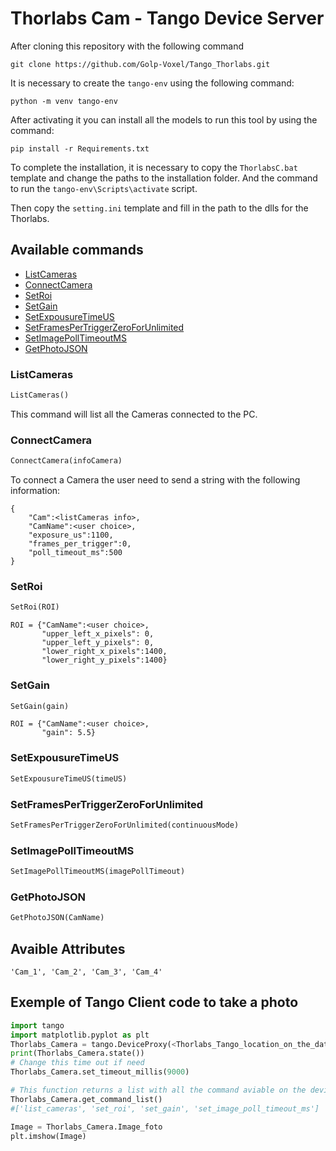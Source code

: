 # Thorlabs Cam - Tango Device Server

After cloning this repository with the following command

```
git clone https://github.com/Golp-Voxel/Tango_Thorlabs.git
```

It is necessary to create the `tango-env` using the following command:

```
python -m venv tango-env
```

After activating it you can install all the models to run this tool by using the command:

```
pip install -r Requirements.txt
```

To complete the installation, it is necessary to copy the `ThorlabsC.bat` template and change the paths to the installation folder. And the command to run the `tango-env\Scripts\activate` script. 

Then copy the `setting.ini` template and fill in the path to the dlls for the Thorlabs.




## Available commands
- [ListCameras](#ListCameras)
- [ConnectCamera](#ConnectCamera)
- [SetRoi](#SetRoi)
- [SetGain](#SetGain)
- [SetExpousureTimeUS](#SetExpousureTimeUS)
- [SetFramesPerTriggerZeroForUnlimited](#SetFramesPerTriggerZeroForUnlimited)
- [SetImagePollTimeoutMS](#SetImagePollTimeoutMS)
- [GetPhotoJSON](###GetPhotoJSON)

### ListCameras

``` python
ListCameras()
```
This command will list all the Cameras connected to the PC.

### ConnectCamera

```python
ConnectCamera(infoCamera)
```
To connect a Camera the user need to send a string with the following information:
```
{
    "Cam":<listCameras info>,
    "CamName":<user choice>,
    "exposure_us":1100,
    "frames_per_trigger":0,
    "poll_timeout_ms":500
}
```

### SetRoi

``` python
SetRoi(ROI)
```

```
ROI = {"CamName":<user choice>,
       "upper_left_x_pixels": 0,
       "upper_left_y_pixels": 0,
       "lower_right_x_pixels":1400, 
       "lower_right_y_pixels":1400}
```


### SetGain

``` python
SetGain(gain)
```

```
ROI = {"CamName":<user choice>,
       "gain": 5.5}
```

### SetExpousureTimeUS

``` python
SetExpousureTimeUS(timeUS)
```

### SetFramesPerTriggerZeroForUnlimited

``` python
SetFramesPerTriggerZeroForUnlimited(continuousMode)
```

### SetImagePollTimeoutMS


``` python
SetImagePollTimeoutMS(imagePollTimeout)
```

### GetPhotoJSON

``` python
GetPhotoJSON(CamName)
```

## Avaible Attributes

```
'Cam_1', 'Cam_2', 'Cam_3', 'Cam_4'
```

## Exemple of Tango Client code to take a photo
```python
import tango
import matplotlib.pyplot as plt
Thorlabs_Camera = tango.DeviceProxy(<Thorlabs_Tango_location_on_the_database>)
print(Thorlabs_Camera.state())
# Change this time out if need
Thorlabs_Camera.set_timeout_millis(9000) 

# This function returns a list with all the command aviable on the device server
Thorlabs_Camera.get_command_list()
#['list_cameras', 'set_roi', 'set_gain', 'set_image_poll_timeout_ms']

Image = Thorlabs_Camera.Image_foto
plt.imshow(Image)
```
